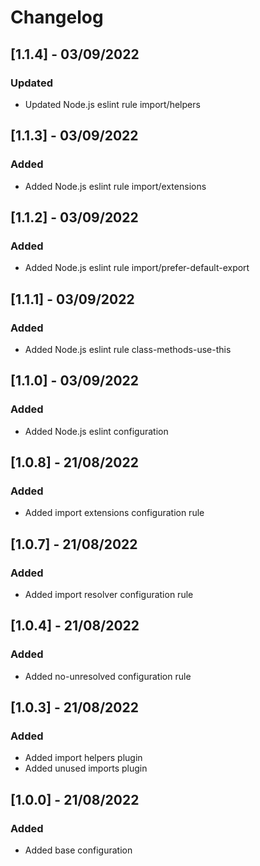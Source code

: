 # Changelog

## [1.1.4] - 03/09/2022

### Updated

- Updated Node.js eslint rule import/helpers

## [1.1.3] - 03/09/2022

### Added

- Added Node.js eslint rule import/extensions

## [1.1.2] - 03/09/2022

### Added

- Added Node.js eslint rule import/prefer-default-export

## [1.1.1] - 03/09/2022

### Added

- Added Node.js eslint rule class-methods-use-this

## [1.1.0] - 03/09/2022

### Added

- Added Node.js eslint configuration

## [1.0.8] - 21/08/2022

### Added

- Added import extensions configuration rule

## [1.0.7] - 21/08/2022

### Added

- Added import resolver configuration rule

## [1.0.4] - 21/08/2022

### Added

- Added no-unresolved configuration rule

## [1.0.3] - 21/08/2022

### Added

- Added import helpers plugin
- Added unused imports plugin

## [1.0.0] - 21/08/2022

### Added

- Added base configuration

